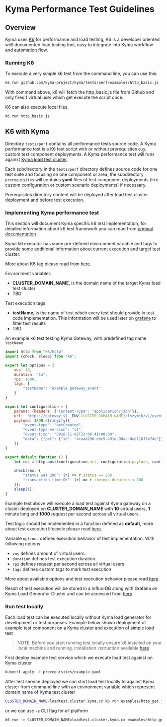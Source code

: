 # Kyma Performance Test Guidelines

## Overview
Kyma uses [K6](https://docs.k6.io) for performance and load testing, K6 is a developer oriented well documented load testing tool, easy to 
integrate into Kyma workflow and automation flow.

### Running K6
To execute a very simple k6 test from the command line, you can use this:
```bash
k6 run github.com/kyma-project/kyma/tests/perf/examples/http_basic.js
```

With command above, k6 will fetch the http_basic.js file from Github and only fires 1 virtual user which get execute 
the script once.

K6 can also execute local files.
```bash
k6 run http_basic.js
```

## K6 with Kyma

Directory ```tests/perf``` contains all performance tests source code.
A Kyma performance test is a K6 test script with or without prerequisites e.g. custom test component deployments.
A Kyma performance test will runs against [Kyma load test cluster](https://github.com/kyma-project/test-infra).

Each subdirectory in the ```tests/perf``` directory defines source code for one test suite and focusing on one component or area, 
the subdirectory ```prerequisites``` will contains **yaml** files of test component deployments 
(like custom configuration or custom scenario deployments) if necessary.

Prerequisites directory content will be deployed after load test cluster deployment and before test execution.

### Implementing Kyma performance test

This section will document Kyma specific k6 test implementation, for detailed information about k6 test framework you can 
read from [original documentation](https://docs.k6.io)

Kyma k6 executor has some pre-defined environment variable and tags to provide some additional information about 
current execution and target test cluster.

More about K6 tag please read from [here](https://docs.k6.io/docs/tags-and-groups).

Environment variables
- **CLUSTER_DOMAIN_NAME**, is the domain name of the target Kyma load test cluster
- TBD

Test execution tags 
- **testName**, is the name of test which every test should provide in test code implementation. 
This information will be used later on [grafana](https://grafana.perf.kyma-project.io/d/ReuNR5Aik/kyma-performance-test-results?orgId=1) to filter test results
- TBD

An example k6 test testing Kyma Gateway, with predefined tag name ```testName```

```javascript
import http from "k6/http"
import {check, sleep} from "k6";

export let options = {
    vus: 10,
    duration: "1m",
    rps: 1000,
    tags: {
        "testName": "example_gateway_event"
    }
}

export let configuration = {
    params: {headers: {"Content-Type": "application/json"}},
    url: `https://gateway.${__ENV.CLUSTER_DOMAIN_NAME}/lszymik/v1/events`,
    payload: JSON.stringify({
        "event-type": "petCreated",
        "event-type-version": "v1",
        "event-time": "2018-11-02T22:08:41+00:00",
        "data": {"pet": {"id": "4caad296-e0c5-491e-98ac-0ed118f9474e"}}
    })
}

export default function () {
    let res = http.post(configuration.url, configuration.payload, configuration.params);

    check(res, {
        "status was 200": (r) => r.status == 200,
        "transaction time OK": (r) => r.timings.duration < 200
    });
    sleep(1);
}
```

Example test above will execute a load test against Kyma gateway on a cluster deployed on **CLUSTER_DOMAIN_NAME** 
with **10** virtual users, **1** minute long and **1000** request per second across all virtual users.

Test logic should be implemented in a function defined as **default**, more about test execution lifecycle please read [here](https://docs.k6.io/docs/test-life-cycle).

Variable ```options``` defines execution behavior of test implementation. With following options

- ```vus``` defines amount of virtual users.
- ```duration``` defines test execution duration.
- ```rps``` defines request per second across all virtual users
- ```tags``` defines custom tags to mark test execution

More about available options and test execution behavior please read [here](https://docs.k6.io/docs/options).

Result of test execution will be stored in a Influx-DB along with Grafana on Kyma Load Generator Cluster and can be accessed from [here](https://grafana.perf.kyma-project.io/d/ReuNR5Aik/kyma-performance-test-results?orgId=1)

### Run test locally

Each load test can be executed locally without Kyma load generator for development or test purposes. 
Example below shown deployment of example test component on a Kyma cluster and execution of simple load test

>NOTE: Before you start running test locally ensure k6 installed on your local machine and running. Installation instruction available [here](https://docs.k6.io/docs/installation)

First deploy example test service which we execute load test against on Kyma cluster

```bash
kubectl apply -f prerequisites/example.yaml
```

After test service deployed we can start load test locally to against Kyma cluster from command line with an environment 
variable which represent domain name of Kyma test cluster

```bash
CLUSTER_DOMAIN_NAME=loadtest.cluster.kyma.cx k6 run examples/http_get.js
```

or we can use ```-e``` CLI flag for all platform

```bash
k6 run -e CLUSTER_DOMAIN_NAME=loadtest.cluster.kyma.cx examples/http_get.js
```